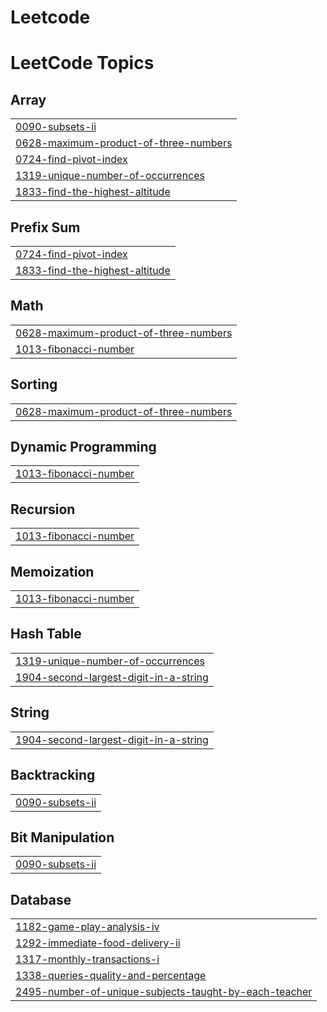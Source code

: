 # Leetcode
<!---LeetCode Topics Start-->
# LeetCode Topics
## Array
|  |
| ------- |
| [0090-subsets-ii](https://github.com/shravaniiiiii/Leetcode/tree/master/0090-subsets-ii) |
| [0628-maximum-product-of-three-numbers](https://github.com/shravaniiiiii/Leetcode/tree/master/0628-maximum-product-of-three-numbers) |
| [0724-find-pivot-index](https://github.com/shravaniiiiii/Leetcode/tree/master/0724-find-pivot-index) |
| [1319-unique-number-of-occurrences](https://github.com/shravaniiiiii/Leetcode/tree/master/1319-unique-number-of-occurrences) |
| [1833-find-the-highest-altitude](https://github.com/shravaniiiiii/Leetcode/tree/master/1833-find-the-highest-altitude) |
## Prefix Sum
|  |
| ------- |
| [0724-find-pivot-index](https://github.com/shravaniiiiii/Leetcode/tree/master/0724-find-pivot-index) |
| [1833-find-the-highest-altitude](https://github.com/shravaniiiiii/Leetcode/tree/master/1833-find-the-highest-altitude) |
## Math
|  |
| ------- |
| [0628-maximum-product-of-three-numbers](https://github.com/shravaniiiiii/Leetcode/tree/master/0628-maximum-product-of-three-numbers) |
| [1013-fibonacci-number](https://github.com/shravaniiiiii/Leetcode/tree/master/1013-fibonacci-number) |
## Sorting
|  |
| ------- |
| [0628-maximum-product-of-three-numbers](https://github.com/shravaniiiiii/Leetcode/tree/master/0628-maximum-product-of-three-numbers) |
## Dynamic Programming
|  |
| ------- |
| [1013-fibonacci-number](https://github.com/shravaniiiiii/Leetcode/tree/master/1013-fibonacci-number) |
## Recursion
|  |
| ------- |
| [1013-fibonacci-number](https://github.com/shravaniiiiii/Leetcode/tree/master/1013-fibonacci-number) |
## Memoization
|  |
| ------- |
| [1013-fibonacci-number](https://github.com/shravaniiiiii/Leetcode/tree/master/1013-fibonacci-number) |
## Hash Table
|  |
| ------- |
| [1319-unique-number-of-occurrences](https://github.com/shravaniiiiii/Leetcode/tree/master/1319-unique-number-of-occurrences) |
| [1904-second-largest-digit-in-a-string](https://github.com/shravaniiiiii/Leetcode/tree/master/1904-second-largest-digit-in-a-string) |
## String
|  |
| ------- |
| [1904-second-largest-digit-in-a-string](https://github.com/shravaniiiiii/Leetcode/tree/master/1904-second-largest-digit-in-a-string) |
## Backtracking
|  |
| ------- |
| [0090-subsets-ii](https://github.com/shravaniiiiii/Leetcode/tree/master/0090-subsets-ii) |
## Bit Manipulation
|  |
| ------- |
| [0090-subsets-ii](https://github.com/shravaniiiiii/Leetcode/tree/master/0090-subsets-ii) |
## Database
|  |
| ------- |
| [1182-game-play-analysis-iv](https://github.com/shravaniiiiii/Leetcode/tree/master/1182-game-play-analysis-iv) |
| [1292-immediate-food-delivery-ii](https://github.com/shravaniiiiii/Leetcode/tree/master/1292-immediate-food-delivery-ii) |
| [1317-monthly-transactions-i](https://github.com/shravaniiiiii/Leetcode/tree/master/1317-monthly-transactions-i) |
| [1338-queries-quality-and-percentage](https://github.com/shravaniiiiii/Leetcode/tree/master/1338-queries-quality-and-percentage) |
| [2495-number-of-unique-subjects-taught-by-each-teacher](https://github.com/shravaniiiiii/Leetcode/tree/master/2495-number-of-unique-subjects-taught-by-each-teacher) |
<!---LeetCode Topics End-->